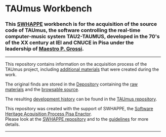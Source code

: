 # TAUmus Workbench

### This [SWHAPPE](https://github.com/Unipisa/SWHAPPE) workbench is for the acquisition of the source code of TAUmus, the software controlling the real-time computer-music system TAU2-TAUMUS, developed in the 70's of the XX century at IEI and CNUCE in Pisa under the leadership of [Maestro P. Grossi](https://github.com/Unipisa/TAUmus-Workbench/blob/master/metadata/actors.md#pietro-grossi).

-------------------

This repository contains information on the acquisition process of the TAUmus project, including [additional materials](https://github.com/Unipisa/TAUmus-Workbench/tree/master/additional_materials) that were created during the work.

The original finds are stored in the [Depository](https://github.com/Unipisa/TAUmus-Depository) containing the [raw materials](https://github.com/Unipisa/TAUmus-Depository/tree/master/raw_materials) and the [browsable source](https://github.com/Unipisa/TAUmus-Depository/tree/master/browsable_source).

The resulting
[development history](https://github.com/Unipisa/TAUmus/tree/SourceCode/) can be found in the [TAUmus repository](https://github.com/Unipisa/TAUmus).

This repository was created with the support of SWHAPPE, the [Software Heritage Acquisition Process Pisa Enactor](https://github.com/Unipisa/SWHAPPE). </br>
Please look at the [SWHAPPE repository](https://github.com/Unipisa/SWHAPPE/blob/master/README.md) and to the [guidelines](https://github.com/SoftwareHeritage/swhapguide/blob/master/SWHAP%40Pisa.pdf) for more details.

-------------------
